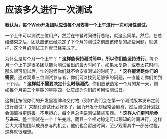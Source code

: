 # 应该多久进行一次测试

**我认为，每个Web开发团队应该每个月安排一个上午进行一次可用性测试。**

一个上午可以测试三位用户，然后在午餐时间进行总结，就这么简单。然后，在总结结束之后，团队应该已经决定了下个月的测试之前应该修复的那些问题，就这样，这个月的测试工作就已经完成了。

为什么是每个月一个上午？
* 
**这样能保持测试简单，所以你们能坚持进行**。每个月一个上午是很多团队能为测试留出的最大时间了。如果太复杂，或者太花时间，那么很可能以后，忙的时候你们就不会安排测试的时间了。
* 
**这样能满足你们的需要**。通过观察三位测试参与者，你们可以找到足够多的问题，一直能让你们忙到下个月。
* 
**这样就不需要决定什么时候测试**。你们应该选定一个月的某一天，例如每个月第三个星期的星期四，让它成为你们的可用性测试日。

这样比按照你们的开发里程碑和交付物（例如“我们会在第一个测试版本发布之前进行测试”）来制订测试计划好多了，因为开发计划经常会偏离，然后测试计划就会偏离得更厉害。不用担心，每个月总需要测试某些东西。
* 
**这样人们更可能参与进来**。整个测试在一个上午完成，而且一个相对稳定可以预知的时间进行，这样会大大增加团队成员参与的机会，他们也会留出时间，至少观看其中一部分过程，这样就很理想。
